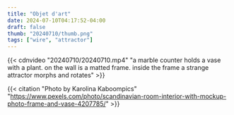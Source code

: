```yaml
---
title: "Objet d'art"
date: 2024-07-10T04:17:52-04:00
draft: false
thumb: "20240710/thumb.png"
tags: ["wire", "attractor"]
---
```


{{< cdnvideo "20240710/20240710.mp4" "a marble counter holds a vase with a plant. on the wall is a matted frame. inside the frame a strange attractor morphs and rotates" >}}

{{< citation "Photo by Karolina Kaboompics" "https://www.pexels.com/photo/scandinavian-room-interior-with-mockup-photo-frame-and-vase-4207785/" >}}
